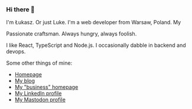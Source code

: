 ### Hi there 👋

I'm Łukasz. Or just Luke. I'm a web developer from Warsaw, Poland. My

Passionate craftsman. Always hungry, always foolish.

I like React, TypeScript and Node.js. I occasionally dabble in backend and devops.

Some other things of mine:

* [Homepage](https://www.lukaszwojcik.net/)
* [My blog](https://www.offbeatbits.com/)
* [My "business" homepage](https://www.lukem.net/)
* [My LinkedIn profile](https://www.linkedin.com/in/lukaszwojcik/)
* [My Mastodon profile](https://mastodon.lukem.net/@lukem)
